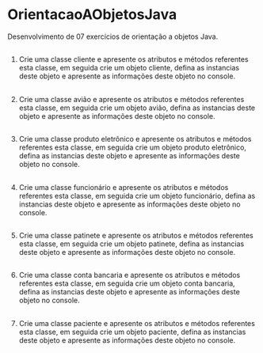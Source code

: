 # OrientacaoAObjetosJava

Desenvolvimento de 07 exercícios de orientação a objetos Java.
##
1) Crie uma classe cliente e apresente os atributos e métodos referentes
esta classe, em seguida crie um objeto cliente, defina as instancias deste
objeto e apresente as informações deste objeto no console.
##
2) Crie uma classe avião e apresente os atributos e métodos referentes
esta classe, em seguida crie um objeto avião, defina as instancias deste
objeto e apresente as informações deste objeto no console.
##
3) Crie uma classe produto eletrônico e apresente os atributos e métodos
referentes esta classe, em seguida crie um objeto produto eletrônico,
defina as instancias deste objeto e apresente as informações deste objeto
no console.
##
4) Crie uma classe funcionário e apresente os atributos e métodos
referentes esta classe, em seguida crie um objeto funcionário, defina as
instancias deste objeto e apresente as informações deste objeto no
console.
##
5) Crie uma classe patinete e apresente os atributos e métodos referentes
esta classe, em seguida crie um objeto patinete, defina as instancias deste
objeto e apresente as informações deste objeto no console.
##
6) Crie uma classe conta bancaria e apresente os atributos e métodos
referentes esta classe, em seguida crie um objeto conta bancaria, defina
as instancias deste objeto e apresente as informações deste objeto no
console.
##
7) Crie uma classe paciente e apresente os atributos e métodos referentes
esta classe, em seguida crie um objeto paciente, defina as instancias deste
objeto e apresente as informações deste objeto no console.
